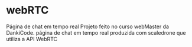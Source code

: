 # webRTC
Página de chat em tempo real 
Projeto feito no curso webMaster da DankiCode.
página de chat em tempo real produzida com scaledrone que utiliza a API WebRTC
